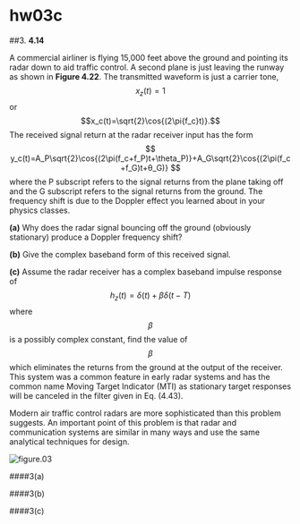 # hw03c

##3.
**4.14**

A commercial airliner is flying 15,000 feet above the ground and pointing its radar down to aid traffic control. A second plane is just leaving the runway as shown in **Figure 4.22**. The transmitted waveform is just a carrier tone, 
$$x_z(t)=1$$
or
$$x_c(t)=\sqrt{2}\cos{(2\pi{f_c}t)}.$$
The received signal return at the radar receiver input has the form 
$$
y_c(t)=A_P\sqrt{2}\cos{(2\pi(f_c+f_P)t+\theta_P)}+A_G\sqrt{2}\cos{(2\pi(f_c+f_G)t+θ_G)}
$$
where the P subscript refers to the signal returns from the plane taking off and the G subscript refers to the signal returns from the ground. The frequency shift is due to the Doppler effect you learned about in your physics classes.

**(a)** Why does the radar signal bouncing off the ground (obviously stationary) produce a Doppler frequency shift?

**(b)** Give the complex baseband form of this received signal.

**(c)** Assume the radar receiver has a complex baseband impulse response of
$$
h_z(t)=\delta(t)+\beta\delta(t-T)
$$
where $$\beta$$ is a possibly complex constant, find the value of $$\beta$$ which eliminates the returns from the ground at the output of the receiver.  This system was a common feature in early radar systems and has the common name Moving Target Indicator (MTI) as stationary target responses will be canceled in the filter given in Eq. (4.43).

Modern air traffic control radars are more sophisticated than this problem suggests. An important point of this problem is that radar and communication systems are similar in many ways and use the same analytical techniques for design.

![figure.03](hw03/hw03-fig03.png)


####3(a)


####3(b)


####3(c)